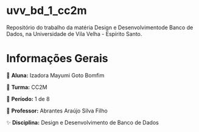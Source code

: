 # uvv_bd_1_cc2m
Repositório do trabalho da matéria Design e Desenvolvimentode Banco de Dados, na Universidade de Vila Velha - Espírito Santo.

# Informações Gerais

🌈 **Aluna:** Izadora Mayumi Goto Bomfim

💫 **Turma:** CC2M

🍭 **Período:** 1 de 8

🍓 **Professor:** Abrantes Araújo Silva Filho

✨ **Disciplina:** Design e Desenvolvimento de Banco de Dados
